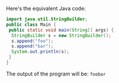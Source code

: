 Here's the equivalent Java code:
```java
import java.util.StringBuilder;
public class Main {
 public static void main(String[] args) {
  StringBuilder s = new StringBuilder();
  s.append("foo");
  s.append("bar");
  System.out.println(s);
 }
}
```
The output of the program will be: `foobar`

